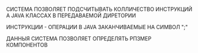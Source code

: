 СИСТЕМА ПОЗВОЛЯЕТ ПОДСЧИТЫВАТЬ КОЛЛИЧЕСТВО ИНСТРУКЦИЙ А JAVA КЛАССАХ В ПЕРЕДАВАЕМОЙ ДИРЕТОРИИ

ИНСТРУКЦИИ - ОПЕРАЦИИ В JAVA ЗАКАНЧИВАЕМЫЕ НА СИМВОЛ ";"

ДАННЫЯ СИСТЕМА ПОЗВОЛЯЕТ ОПРЕДЕЛЯТЬ РПЗМЕР КОМПОНЕНТОВ
